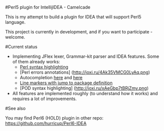 #Perl5 plugin for IntellijIDEA - Camelcade

This is my attempt to build a plugin for IDEA that will support Perl5 language.

This project is currently in development, and if you want to participate - welcome.

#Current status

* Implementing JFlex lexer, Grammar-kit parser and IDEA features. Some of them already works:
  * [Perl syntax highlighting](http://joxi.ru/E2pvKY6F17ZOrY.png)
  * [Perl errors annotations] (http://joxi.ru/4Ak35VMCG0LyAq.png)
  * Autocompletion [here](http://dl2.joxi.net/drive/0004/3351/294167/150425/f3b95c5607.png) and [here](http://dl2.joxi.net/drive/0004/3351/294167/150425/bd420e815f.png)
  * [Line markers with jump to package definition](http://joxi.ru/5mdk4lyc51qDr1.png)
  * [POD syntax highlighting] (http://joxi.ru/xAeGbp7tBRjZmy.png)
* All features are implemented roughly (to understand how it works) and requires a lot of improvements.


#See also

You may find Perl6 (HOLD) plugin in other repo: https://github.com/hurricup/Perl6-IDEA